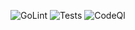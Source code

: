 ![GoLint](https://github.com/kotoproger/exchange/actions/workflows/linter.yml/badge.svg) ![Tests](https://github.com/kotoproger/exchange/actions/workflows/tests.yml/badge.svg) ![CodeQl](https://github.com/kotoproger/exchange/actions/workflows/github-code-scanning/codeql/badge.svg)
